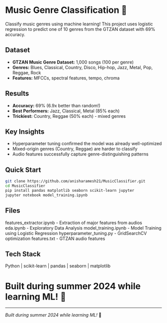 # Music Genre Classification 🎵

Classify music genres using machine learning! This project uses logistic regression to predict one of 10 genres from the GTZAN dataset with 69% accuracy.

## Dataset
- **GTZAN Music Genre Dataset:** 1,000 songs (100 per genre)
- **Genres:** Blues, Classical, Country, Disco, Hip-hop, Jazz, Metal, Pop, Reggae, Rock
- **Features:** MFCCs, spectral features, tempo, chroma

## Results
- **Accuracy:** 69% (6.9x better than random!)
- **Best Performers:** Jazz, Classical, Metal (85% each)
- **Trickiest:** Country, Reggae (50% each) - mixed genres

## Key Insights
- Hyperparameter tuning confirmed the model was already well-optimized
- Mixed-origin genres (Country, Reggae) are harder to classify
- Audio features successfully capture genre-distinguishing patterns

## Quick Start
```bash
git clone https://github.com/anisharamesh21/MusicClassifier.git
cd MusicClassifier
pip install pandas matplotlib seaborn scikit-learn jupyter
jupyter notebook model_training.ipynb
```

## Files
features_extractor.ipynb - Extraction of major features from audios
eda.ipynb - Exploratory Data Analysis
model_training.ipynb - Model Training using Logistic Regression
hyperparameter_tuning.py - GridSearchCV optimization
features.txt - GTZAN audio features

## Tech Stack
Python | scikit-learn | pandas | seaborn | matplotlib

Built during summer 2024 while learning ML! 🚀
==

---
*Built during summer 2024 while learning ML!* 🚀
